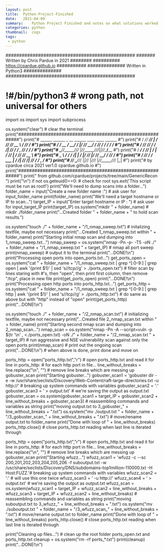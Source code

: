 ```yaml
---
layout:	post
title:	Python-Project-Finished
date:	2021-04-09
summary:	Python Project Finished and notes on what solutions worked in the code.
categories:	python
thumbnail:	cogs
tags:
 - python
---
```

################################################
####### Written by Chris Pardue in 2021 ########
########## https://cpardue.github.io ###########
############## Written in Python3 ##############
################################################
# !#/bin/python3 # wrong path, not universal for others

import os
import sys
import subprocess



os.system("clear") # clear the terminal
print("#########################################################")
print("#     ______ ______ _   __ ______ ____   ____ ______    #")
print("#    / ____// ____// | / // ____// __ \ /  _// ____/    #")
print("#   / / __ / __/  /  |/ // __/  / /_/ / / / / /         #")
print("#  / /_/ // /___ / /|  // /___ / _, _/_/ / / /___       #")
print("#  \____//_____//_/ |_//_____//_/_|_|/___/_\____/____   #")
print("#    / ___/ / ____//   |   / | / // | / // ____// __ \  #")
print("#    \__ \ / /    / /| |  /  |/ //  |/ // __/  / /_/ /  #")
print("#   ___/ // /___ / ___ | / /|  // /|  // /___ / _, _/   #")
print("#  /____/ \____//_/  |_|/_/ |_//_/ |_//_____//_/ |_|    #")
print("# by cpardue circa 2021     ver1.0    cpardue.github.io #")
print("#########################################################")
print(" from github.com/cpardue/projects/tree/main/GenericRecon ")
print("\n")
if not os.geteuid()==0: # check for root
    sys.exit('This script must be run as root!')
print("We'll need to dump scans into a folder...")
folder_name = input("Create a new folder name :") # ask user for input_folder_name
print(folder_name)
print("We'll need a target hostname or IP to scan...")
target_IP = input("Enter target hostname or IP : ") # ask user for input_target_IP
print(target_IP)
os.system("mkdir " + folder_name) # mkdir ./folder_name
print("...Created folder " + folder_name + " to hold scan results.")

os.system("touch ./" + folder_name + "/1_nmap_sweep.txt") # initalizing textfile, maybe not necessary
print("...Created 1_nmap_sweep.txt within " + folder_name)
print("Starting initial nmap scan and dumping into 1_nmap_sweep.txt...")
nmap_sweep = os.system("nmap -Pn -p- -T5 -oN ./" + folder_name + "/1_nmap_sweep.txt " + target_IP) # nmap all port sweep
print(nmap_sweep) # output it to the terminal
print("...DONE!\n")
print("Processing open ports into open_ports.txt...")
get_ports_open = os.system("cat " + folder_name + "/1_nmap_sweep.txt | grep ^[:0-9:] | grep open | awk '{print $1}' | sed 's/\/tcp//g' > ./ports_open.txt") # filter scan by lines staring with #'s, then "open", then print first column, then remove "/tcp", place in new file
print(get_ports_open)
print("...DONE!\n")
print("Processing open http ports into ports_http.txt...")
get_ports_http = os.system("cat " + folder_name + "/1_nmap_sweep.txt | grep ^[:0-9:] | grep http | awk '{print $1}' | sed 's/\/tcp//g' > ./ports_http.txt") # do same as above but with "http" instead of "open"
print(get_ports_http)
print("...DONE!\n")

os.system("touch ./" + folder_name + "/2_nmap_scan.txt") # initializing textfile, maybe not necessary
print("...Created file 2_nmap_scan.txt within " + folder_name)
print("Starting second nmap scan and dumping into 2_nmap_scan...")
nmap_scan = os.system("nmap -Pn -A --script=vuln -p $(tr '\n' , <./ports_open.txt) -oN ./" + folder_name + "/2_nmap_scan.txt " + target_IP) # run aggressive and NSE vulnerability scan against only the open ports
print(nmap_scan) # print out the ongoing scan
print("...DONE!\n") # when above is done, print done and move on

ports_http = open("ports_http.txt","r") # open ports_http.txt and read it
for line in ports_http: # for each http port in file...
    line_without_breaks = line.replace("\n", "") # remove line breaks which are messing up gobuster_scan
    print("Starting gobuster...")
    gobuster_scan1 = 'gobuster dir -e -w /usr/share/seclists/Discovery/Web-Content/raft-large-directories.txt -u http://' # breaking up system commands with variables
    gobuster_scan2 = ':'
    gobuster_scan3 = ' > output.txt' # we're saving the output as output.txt
    gobuster_scan = os.system(gobuster_scan1 + target_IP + gobuster_scan2 + line_without_breaks + gobuster_scan3) # reassembling commands and variables as string
    print("moving output.txt to 3_gobuster_" + line_without_breaks + ".txt")
    os.system("mv ./output.txt " + folder_name + "/3_gobuster_scan_" + line_without_breaks + ".txt") # move/rename output.txt to folder_name
    print("Done with loop of " + line_without_breaks)
ports_http.close() # close ports_http.txt reading when last line is iterated through

ports_http = open("ports_http.txt","r") # open ports_http.txt and read it
for line in ports_http: # for each http port in file...
    line_without_breaks = line.replace("\n", "") # remove line breaks which are messing up gobuster_scan
    print("Starting wfuzz...")
    wfuzz_scan1 = 'wfuzz -c --sc 200,201,202,203,204,205,206 -f suboutput.txt -w /usr/share/seclists/Discovery/DNS/subdomains-top1million-110000.txt -H Host:FUZZ.'# breaking up system commands with variables
    wfuzz_scan2 = ':' # will use this one twice
    wfuzz_scan3 = ' -u http://'
    wfuzz_scan4 = ' > output.txt' # we're saving the output as output.txt
    wfuzz_scan = os.system(wfuzz_scan1 + target_IP + wfuzz_scan2 + line_without_breaks + wfuzz_scan3 + target_IP + wfuzz_scan2 + line_without_breaks) # reassembling commands and variables as string
    print("moving suboutput.txt to 3_wfuzz_" + line_without_breaks + ".txt")
    os.system("mv ./suboutput.txt " + folder_name + "/3_wfuzz_scan_" + line_without_breaks + ".txt") # move/rename output.txt to folder_name
    print("Done with loop of " + line_without_breaks)
ports_http.close() # close ports_http.txt reading when last line is iterated through

print("Cleaning up files...") # clean up the root folder ports_open.txt and ports_http.txt
cleanup = os.system("rm -rf ports_*.txt")
print(cleanup)
print("...DONE!\n")
